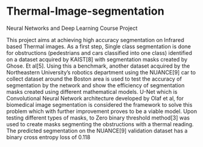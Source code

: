 # Thermal-Image-segmentation
Neural Networks and Deep Learning Course Project

This project aims at achieving high accuracy segmentation on Infrared based Thermal images. As a first step, Single class segmentation is done for obstructions (pedestrians and cars classified into one class) identified on a dataset acquired by KAIST[8] with segmentation masks created by Ghose. Et al[5]. Using this a benchmark, another dataset acquired by the Northeastern University’s robotics department using the NUANCE[9] car to collect dataset around the Boston area is used to test the accuracy of segmentation by the network and show the efficiency of segmentation masks created using different mathematical models. U-Net which is Convolutional Neural Network architecture developed by Olaf et al, for biomedical image segmentation is considered the framework to solve this problem which with further improvement proves to be a viable model. Upon testing different types of masks, to Zero binary threshold method[3] was used to create masks segmenting the obstructions with a thermal reading. The predicted segmentation on the NUANCE[9] validation dataset has a binary cross entropy loss of 0.118
